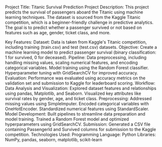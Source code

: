 Project Title: Titanic Survival Prediction
Project Description:
This project predicts the survival of passengers aboard the Titanic using machine learning techniques. The dataset is sourced from the Kaggle Titanic competition, which is a beginner-friendly challenge in predictive analytics. The goal is to predict whether a passenger survived or not based on features such as age, gender, ticket class, and more.

Key Features:
Dataset: Data is taken from Kaggle's Titanic competition, including training (train.csv) and test (test.csv) datasets.
Objective: Create a machine learning model to predict passenger survival (binary classification: 1 for survived, 0 for deceased).
Pipeline:
Data preprocessing, including handling missing values, scaling numerical features, and encoding categorical variables.
Model training using the Random Forest classifier.
Hyperparameter tuning with GridSearchCV for improved accuracy.
Evaluation: Performance was evaluated using accuracy metrics on the validation set and submission to Kaggle for leaderboard scoring.
Workflow:
Data Analysis and Visualization:
Explored dataset features and relationships using pandas, Matplotlib, and Seaborn.
Visualized key attributes like survival rates by gender, age, and ticket class.
Preprocessing:
Addressed missing values using SimpleImputer.
Encoded categorical variables with OneHotEncoder.
Standardized numerical features using StandardScaler.
Model Development:
Built pipelines to streamline data preparation and model training.
Trained a Random Forest model and optimized hyperparameters using GridSearchCV.
Submission:
Generated a CSV file containing PassengerId and Survived columns for submission to the Kaggle competition.
Technologies Used:
Programming Language: Python
Libraries: NumPy, pandas, seaborn, matplotlib, scikit-learn
